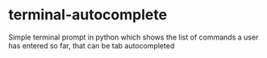 terminal-autocomplete
=====================

Simple terminal prompt in python which shows the list of commands a user has entered so far, that can be tab autocompleted
